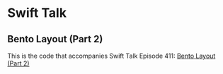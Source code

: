 # Swift Talk
## Bento Layout (Part 2)

This is the code that accompanies Swift Talk Episode 411: [Bento Layout (Part 2)](https://talk.objc.io/episodes/S01E411-bento-layout-part-2)
